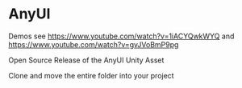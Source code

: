 # AnyUI

Demos see https://www.youtube.com/watch?v=1iACYQwkWYQ and https://www.youtube.com/watch?v=gvJVoBmP9pg

Open Source Release of the AnyUI Unity Asset 

Clone and move the entire folder into your project
